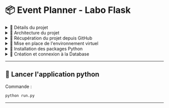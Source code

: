 # 📦 Event Planner - Labo Flask

<details>
<summary>📌 Détails du projet</summary>

## 🎯 Contexte

Développement d'une API REST en Flask permettant de gérer les événements, les utilisateurs, les inscriptions et les rôles.

---

## 📚 Objectifs pédagogiques

- Appliquer Flask en architecture MVC complète
- Utiliser SQLAlchemy pour le mapping base de données
- Implémenter la validation via Marshmallow
- Sécuriser l’API avec JWT
- Mettre en place des rôles (utilisateur, participant, admin)
- Utiliser Thunder Client ou Postman pour tester l’API

---

## 🧩 Entités à modéliser

- ✅ User : id, email, password (hashé), nom, prénom, rôle (utilisateur/participant/admin), statut,
infos complémentaires (allergies, GSM...)
- ✅ Event : id, titre, date_debut, date_fin, lieu, statut (en attente, confirmé, passé)
- ✅ Theme : id, nom (lié à Event)
- ✅ Participation : id, id_user, id_event, confirmé
- ✅ Commentaire : id, contenu, id_user, id_event (autorisé uniquement si l'événement est passé)

---

## 🛡️ Gestion des rôles

- Utilisateur : inscription, demande de participation, commenter un événement passé
- Participant : compléter son profil, s’inscrire à un événement, voir ses événements
- Admin : créer événements et thèmes, valider les demandes, bannir un utilisateur

---

## 🚀 Fonctionnalités à implémenter

- ✅ Inscription & connexion avec JWT
- 🔴 Consultation publique des événements par date/statut
- 🔴 Demande de rôle participant et validation par admin
- 🔴 Création/gestion des événements et thèmes par admin
- 🔴 Inscription à un événement par un participant
- 🔴 Ajout de commentaire sur un événement passé

---

</details>

<details>
<summary>📌 Architecture du projet</summary>

### 📁 Arborescence du projet `EventPlanner`

```
📦 EventPlanner/                             # Dossier racine du projet Flask
│
├── 📂 app/                                  # Contient l'ensemble de l'application Flask
│   │
│   ├── 📂 controllers/                      # Contient la logique métier (gère l'interaction entre modèles et routes)
│   │   ├── 📄 auth_controller.py               # Contrôleur gérant l'authentification
│   │   ├── 📄 theme_controller.py              # Contrôleur gérant la logique liée aux thèmes
│   │   └── 📄 user_controller.py               # Contrôleur gérant la logique liée aux utilisateurs
│   │
│   ├── 📂 models/                           # Définit les modèles de données et les schémas de validation
│   │   │
│   │   ├── 📂 db/                           # Modèles de base de données (via SQLAlchemy ORM)
│   │   │   ├── 📄 __init__.py                  # Initialise le package `db` et enregistre les modèles
│   │   │   ├── 📄 base_model.py                # Modèle de base commun à tous les autres (classe mère)
│   │   │   ├── 📄 user_model.py                # Modèle représentant un utilisateur
│   │   │   ├── 📄 event_model.py               # Modèle représentant un événement
│   │   │   ├── 📄 theme_model.py               # Modèle représentant un thème d'événement
│   │   │   ├── 📄 participation_model.py       # Modèle représentant la participation d'un utilisateur à un événement
│   │   │   └── 📄 comment_model.py             # Modèle représentant un commentaire d'utilisateur sur un événement
│   │   │
│   │   ├── 📂 dto/                          # Schémas de validation des données (via Marshmallow)
│   │   │   ├── 📂 user/                        # Schémas relatifs aux utilisateurs
│   │   │   │   ├── 📄 user_schema.py               # Schéma de validation pour les données utilisateur
│   │   │   │   └── 📄 user_update_schema.py        # Schéma de validation pour la mise à jour des utilisateurs
│   │   │   ├── 📂 event/                       # Schémas relatifs aux événements
│   │   │   ├── 📂 theme/                       # Schémas relatifs aux thèmes
│   │   │   │   ├── 📄 theme_schema.py              # Schéma de validation pour les données de thème
│   │   │   │   └── 📄 theme_update_schema.py       # Schéma de validation pour la mise à jour des thèmes
│   │   │   ├── 📂 participation/                  # Schémas relatifs aux participations
│   │   │   └── 📂 comment/                     # Schémas relatifs aux commentaires
│   │
│   ├── 📂 routes/                           # Définition des routes Flask (via Blueprints)
│   │   ├── 📄 auth_routes.py                   # Routes pour l'authentification (connexion, inscription, etc.)
│   │   ├── 📄 theme_routes.py                  # Routes liées à la gestion des thèmes
│   │   └── 📄 user_routes.py                   # Routes liées à la gestion des utilisateurs
│   │
│   ├── 📂 tools/                            # Modules utilitaires et fonctions transversales
│   │   ├── 📄 jwt_manager.py                   # Gestion des tokens JWT (encodage, décodage)
│   │   ├── 📄 role_required.py                 # Décorateur de vérification des rôles/permissions
│   │   └── 📄 session_scope.py                 # Context manager pour gérer les sessions SQLAlchemy
│   │
│   ├── 📄 __init__.py                       # Initialise l'application Flask, les extensions et les Blueprints
│   └── 📄 config.py                         # Paramètres de configuration (base de données, env dev/prod, etc.)
│
├── 📄 .gitignore                            # Liste des fichiers/dossiers ignorés par Git
├── 📄 README.md                             # Documentation du projet (installation, fonctionnement, etc.)
├── 📄 requirements.txt                      # Liste des dépendances Python du projet
└── 📄 run.py                                # Point d'entrée principal pour démarrer l'application Flask
```

</details>

<details>
<summary>📌 Récupération du projet depuis GitHub</summary>

### 📥 Récupération du projet via GitHub

Commande :

```bash
# récuperer le repository
git clone https://github.com/ton-user/ton-projet.git

# se positioner sur le projet
cd ton-projet
```

</details>

<details>
<summary>📌 Mise en place de l'environnement virtuel</summary>

### 💻 Création et connexion à l'environnemment virtuel

---

#### Sur macOS / Linux (terminal Bash / Zsh)

Commande :

```bash
# 1. Créer un environnement virtuel nommé ".venv"
python3 -m venv .venv

# 2. Activer l'environnement
source .venv/bin/activate

# 3. (Facultatif) Vérifier l'environnement actif
which python
```

---

#### Sur Windows (CMD ou PowerShell)

Commande :

```bash
# 1. Créer un environnement virtuel nommé ".venv"
python -m venv .venv

# 2. Activer l'environnement
.\.venv\Scripts\activate
```

---

#### 🔚 Pour désactiver l’environnement (Mac/linux ou Windows)

Commande :

```bash
# Désactiver l'environnement
deactivate
```

---

</details>

<details>
<summary>📌 Installation des packages Python</summary>

### 🧰 Installation des dépendances nécéssaires à l'application

---

A copier/coller dans votre fichier app/requirements.txt :

```txt
# This file is used to define the dependencies for the Flask application.
Flask==3.1.1                             # Framework principal

# Database dependencies
SQLAlchemy==2.0.41                       # ORM bas niveau
Flask-SQLAlchemy==3.1.1                  # Intégration SQLAlchemy + Flask
psycopg2==2.9.10                         # Connecteur PostgreSQL

# Authentication dependencies
Flask-Login==0.6.3                       # Gestion de sessions utilisateur

# API dependencies
marshmallow==4.0.0                       # Sérialisation/désérialisation d'objets
Flask-RESTful==0.3.10                    # Aide à créer des APIs RESTful
Flask-JWT-Extended==4.7.1                # Authentification via JSON Web Tokens
```

---

Commande pour tout installer une fois l'environnement virtuelle créer :

```bash
pip install -r requirements.txt
```

---

</details>

<details>
<summary>📌 Création et connexion à la Database</summary>

### 🔗 Configuration de la database PostgreSQL

Créer une base de données via pgAdmin 4 ou autre, puis renseignez les informations dans app/config.py :

La clé secrète est utilisée par Flask pour sécuriser les sessions, les cookies, etc. (ex de site: https://djecrety.ir/)

exemple pour PostgreSQL:

```python
# Clé secrète Flask (`SECRET_KEY`)
SECRET_KEY = 'votre clé secrète ici'

# Paramètres de connexion
scheme         = "postgresql+psycopg2"
username       = "votre_utilisateur"
password       = "votre_mot_de_passe"
hostname       = "localhost"
port           = "5432"
database_name  = "nom_de_votre_base"

# Construction de l'URL de connexion
URL_DB = f"{scheme}://{username}:{password}@{hostname}:{port}/{database_name}"

# Configuration SQLAlchemy
SQLALCHEMY_DATABASE_URI = URL_DB
```

</details>

---

## 🚀 Lancer l'application python

Commande :

```bash
python run.py
```

---